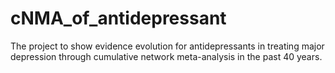 # cNMA_of_antidepressant
The project to show evidence evolution for antidepressants in treating major depression through cumulative network meta-analysis in the past 40 years.
